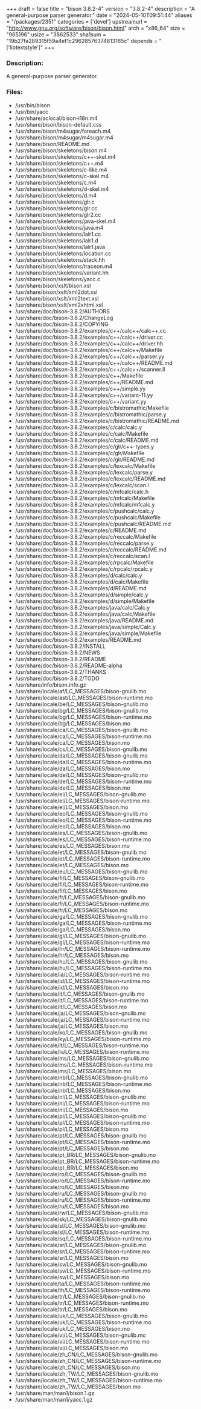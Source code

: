 +++
draft = false
title = "bison 3.8.2-4"
version = "3.8.2-4"
description = "A general-purpose parser generator."
date = "2024-05-10T09:51:44"
aliases = "/packages/2351"
categories = ['devel']
upstreamurl = "http://www.gnu.org/software/bison/bison.html"
arch = "x86_64"
size = "965196"
usize = "3862533"
sha1sum = "19b27fa289315f59a4ef1c29628576374613165c"
depends = "['libtextstyle']"
+++
### Description: 
A general-purpose parser generator.

### Files: 
* /usr/bin/bison
* /usr/bin/yacc
* /usr/share/aclocal/bison-i18n.m4
* /usr/share/bison/bison-default.css
* /usr/share/bison/m4sugar/foreach.m4
* /usr/share/bison/m4sugar/m4sugar.m4
* /usr/share/bison/README.md
* /usr/share/bison/skeletons/bison.m4
* /usr/share/bison/skeletons/c++-skel.m4
* /usr/share/bison/skeletons/c++.m4
* /usr/share/bison/skeletons/c-like.m4
* /usr/share/bison/skeletons/c-skel.m4
* /usr/share/bison/skeletons/c.m4
* /usr/share/bison/skeletons/d-skel.m4
* /usr/share/bison/skeletons/d.m4
* /usr/share/bison/skeletons/glr.c
* /usr/share/bison/skeletons/glr.cc
* /usr/share/bison/skeletons/glr2.cc
* /usr/share/bison/skeletons/java-skel.m4
* /usr/share/bison/skeletons/java.m4
* /usr/share/bison/skeletons/lalr1.cc
* /usr/share/bison/skeletons/lalr1.d
* /usr/share/bison/skeletons/lalr1.java
* /usr/share/bison/skeletons/location.cc
* /usr/share/bison/skeletons/stack.hh
* /usr/share/bison/skeletons/traceon.m4
* /usr/share/bison/skeletons/variant.hh
* /usr/share/bison/skeletons/yacc.c
* /usr/share/bison/xslt/bison.xsl
* /usr/share/bison/xslt/xml2dot.xsl
* /usr/share/bison/xslt/xml2text.xsl
* /usr/share/bison/xslt/xml2xhtml.xsl
* /usr/share/doc/bison-3.8.2/AUTHORS
* /usr/share/doc/bison-3.8.2/ChangeLog
* /usr/share/doc/bison-3.8.2/COPYING
* /usr/share/doc/bison-3.8.2/examples/c++/calc++/calc++.cc
* /usr/share/doc/bison-3.8.2/examples/c++/calc++/driver.cc
* /usr/share/doc/bison-3.8.2/examples/c++/calc++/driver.hh
* /usr/share/doc/bison-3.8.2/examples/c++/calc++/Makefile
* /usr/share/doc/bison-3.8.2/examples/c++/calc++/parser.yy
* /usr/share/doc/bison-3.8.2/examples/c++/calc++/README.md
* /usr/share/doc/bison-3.8.2/examples/c++/calc++/scanner.ll
* /usr/share/doc/bison-3.8.2/examples/c++/Makefile
* /usr/share/doc/bison-3.8.2/examples/c++/README.md
* /usr/share/doc/bison-3.8.2/examples/c++/simple.yy
* /usr/share/doc/bison-3.8.2/examples/c++/variant-11.yy
* /usr/share/doc/bison-3.8.2/examples/c++/variant.yy
* /usr/share/doc/bison-3.8.2/examples/c/bistromathic/Makefile
* /usr/share/doc/bison-3.8.2/examples/c/bistromathic/parse.y
* /usr/share/doc/bison-3.8.2/examples/c/bistromathic/README.md
* /usr/share/doc/bison-3.8.2/examples/c/calc/calc.y
* /usr/share/doc/bison-3.8.2/examples/c/calc/Makefile
* /usr/share/doc/bison-3.8.2/examples/c/calc/README.md
* /usr/share/doc/bison-3.8.2/examples/c/glr/c++-types.y
* /usr/share/doc/bison-3.8.2/examples/c/glr/Makefile
* /usr/share/doc/bison-3.8.2/examples/c/glr/README.md
* /usr/share/doc/bison-3.8.2/examples/c/lexcalc/Makefile
* /usr/share/doc/bison-3.8.2/examples/c/lexcalc/parse.y
* /usr/share/doc/bison-3.8.2/examples/c/lexcalc/README.md
* /usr/share/doc/bison-3.8.2/examples/c/lexcalc/scan.l
* /usr/share/doc/bison-3.8.2/examples/c/mfcalc/calc.h
* /usr/share/doc/bison-3.8.2/examples/c/mfcalc/Makefile
* /usr/share/doc/bison-3.8.2/examples/c/mfcalc/mfcalc.y
* /usr/share/doc/bison-3.8.2/examples/c/pushcalc/calc.y
* /usr/share/doc/bison-3.8.2/examples/c/pushcalc/Makefile
* /usr/share/doc/bison-3.8.2/examples/c/pushcalc/README.md
* /usr/share/doc/bison-3.8.2/examples/c/README.md
* /usr/share/doc/bison-3.8.2/examples/c/reccalc/Makefile
* /usr/share/doc/bison-3.8.2/examples/c/reccalc/parse.y
* /usr/share/doc/bison-3.8.2/examples/c/reccalc/README.md
* /usr/share/doc/bison-3.8.2/examples/c/reccalc/scan.l
* /usr/share/doc/bison-3.8.2/examples/c/rpcalc/Makefile
* /usr/share/doc/bison-3.8.2/examples/c/rpcalc/rpcalc.y
* /usr/share/doc/bison-3.8.2/examples/d/calc/calc.y
* /usr/share/doc/bison-3.8.2/examples/d/calc/Makefile
* /usr/share/doc/bison-3.8.2/examples/d/README.md
* /usr/share/doc/bison-3.8.2/examples/d/simple/calc.y
* /usr/share/doc/bison-3.8.2/examples/d/simple/Makefile
* /usr/share/doc/bison-3.8.2/examples/java/calc/Calc.y
* /usr/share/doc/bison-3.8.2/examples/java/calc/Makefile
* /usr/share/doc/bison-3.8.2/examples/java/README.md
* /usr/share/doc/bison-3.8.2/examples/java/simple/Calc.y
* /usr/share/doc/bison-3.8.2/examples/java/simple/Makefile
* /usr/share/doc/bison-3.8.2/examples/README.md
* /usr/share/doc/bison-3.8.2/INSTALL
* /usr/share/doc/bison-3.8.2/NEWS
* /usr/share/doc/bison-3.8.2/README
* /usr/share/doc/bison-3.8.2/README-alpha
* /usr/share/doc/bison-3.8.2/THANKS
* /usr/share/doc/bison-3.8.2/TODO
* /usr/share/info/bison.info.gz
* /usr/share/locale/af/LC_MESSAGES/bison-gnulib.mo
* /usr/share/locale/ast/LC_MESSAGES/bison-runtime.mo
* /usr/share/locale/be/LC_MESSAGES/bison-gnulib.mo
* /usr/share/locale/bg/LC_MESSAGES/bison-gnulib.mo
* /usr/share/locale/bg/LC_MESSAGES/bison-runtime.mo
* /usr/share/locale/bg/LC_MESSAGES/bison.mo
* /usr/share/locale/ca/LC_MESSAGES/bison-gnulib.mo
* /usr/share/locale/ca/LC_MESSAGES/bison-runtime.mo
* /usr/share/locale/ca/LC_MESSAGES/bison.mo
* /usr/share/locale/cs/LC_MESSAGES/bison-gnulib.mo
* /usr/share/locale/da/LC_MESSAGES/bison-gnulib.mo
* /usr/share/locale/da/LC_MESSAGES/bison-runtime.mo
* /usr/share/locale/da/LC_MESSAGES/bison.mo
* /usr/share/locale/de/LC_MESSAGES/bison-gnulib.mo
* /usr/share/locale/de/LC_MESSAGES/bison-runtime.mo
* /usr/share/locale/de/LC_MESSAGES/bison.mo
* /usr/share/locale/el/LC_MESSAGES/bison-gnulib.mo
* /usr/share/locale/el/LC_MESSAGES/bison-runtime.mo
* /usr/share/locale/el/LC_MESSAGES/bison.mo
* /usr/share/locale/eo/LC_MESSAGES/bison-gnulib.mo
* /usr/share/locale/eo/LC_MESSAGES/bison-runtime.mo
* /usr/share/locale/eo/LC_MESSAGES/bison.mo
* /usr/share/locale/es/LC_MESSAGES/bison-gnulib.mo
* /usr/share/locale/es/LC_MESSAGES/bison-runtime.mo
* /usr/share/locale/es/LC_MESSAGES/bison.mo
* /usr/share/locale/et/LC_MESSAGES/bison-gnulib.mo
* /usr/share/locale/et/LC_MESSAGES/bison-runtime.mo
* /usr/share/locale/et/LC_MESSAGES/bison.mo
* /usr/share/locale/eu/LC_MESSAGES/bison-gnulib.mo
* /usr/share/locale/fi/LC_MESSAGES/bison-gnulib.mo
* /usr/share/locale/fi/LC_MESSAGES/bison-runtime.mo
* /usr/share/locale/fi/LC_MESSAGES/bison.mo
* /usr/share/locale/fr/LC_MESSAGES/bison-gnulib.mo
* /usr/share/locale/fr/LC_MESSAGES/bison-runtime.mo
* /usr/share/locale/fr/LC_MESSAGES/bison.mo
* /usr/share/locale/ga/LC_MESSAGES/bison-gnulib.mo
* /usr/share/locale/ga/LC_MESSAGES/bison-runtime.mo
* /usr/share/locale/ga/LC_MESSAGES/bison.mo
* /usr/share/locale/gl/LC_MESSAGES/bison-gnulib.mo
* /usr/share/locale/gl/LC_MESSAGES/bison-runtime.mo
* /usr/share/locale/hr/LC_MESSAGES/bison-runtime.mo
* /usr/share/locale/hr/LC_MESSAGES/bison.mo
* /usr/share/locale/hu/LC_MESSAGES/bison-gnulib.mo
* /usr/share/locale/hu/LC_MESSAGES/bison-runtime.mo
* /usr/share/locale/ia/LC_MESSAGES/bison-runtime.mo
* /usr/share/locale/id/LC_MESSAGES/bison-runtime.mo
* /usr/share/locale/id/LC_MESSAGES/bison.mo
* /usr/share/locale/it/LC_MESSAGES/bison-gnulib.mo
* /usr/share/locale/it/LC_MESSAGES/bison-runtime.mo
* /usr/share/locale/it/LC_MESSAGES/bison.mo
* /usr/share/locale/ja/LC_MESSAGES/bison-gnulib.mo
* /usr/share/locale/ja/LC_MESSAGES/bison-runtime.mo
* /usr/share/locale/ja/LC_MESSAGES/bison.mo
* /usr/share/locale/ko/LC_MESSAGES/bison-gnulib.mo
* /usr/share/locale/ky/LC_MESSAGES/bison-runtime.mo
* /usr/share/locale/lt/LC_MESSAGES/bison-runtime.mo
* /usr/share/locale/lv/LC_MESSAGES/bison-runtime.mo
* /usr/share/locale/ms/LC_MESSAGES/bison-gnulib.mo
* /usr/share/locale/ms/LC_MESSAGES/bison-runtime.mo
* /usr/share/locale/ms/LC_MESSAGES/bison.mo
* /usr/share/locale/nb/LC_MESSAGES/bison-gnulib.mo
* /usr/share/locale/nb/LC_MESSAGES/bison-runtime.mo
* /usr/share/locale/nb/LC_MESSAGES/bison.mo
* /usr/share/locale/nl/LC_MESSAGES/bison-gnulib.mo
* /usr/share/locale/nl/LC_MESSAGES/bison-runtime.mo
* /usr/share/locale/nl/LC_MESSAGES/bison.mo
* /usr/share/locale/pl/LC_MESSAGES/bison-gnulib.mo
* /usr/share/locale/pl/LC_MESSAGES/bison-runtime.mo
* /usr/share/locale/pl/LC_MESSAGES/bison.mo
* /usr/share/locale/pt/LC_MESSAGES/bison-gnulib.mo
* /usr/share/locale/pt/LC_MESSAGES/bison-runtime.mo
* /usr/share/locale/pt/LC_MESSAGES/bison.mo
* /usr/share/locale/pt_BR/LC_MESSAGES/bison-gnulib.mo
* /usr/share/locale/pt_BR/LC_MESSAGES/bison-runtime.mo
* /usr/share/locale/pt_BR/LC_MESSAGES/bison.mo
* /usr/share/locale/ro/LC_MESSAGES/bison-gnulib.mo
* /usr/share/locale/ro/LC_MESSAGES/bison-runtime.mo
* /usr/share/locale/ro/LC_MESSAGES/bison.mo
* /usr/share/locale/ru/LC_MESSAGES/bison-gnulib.mo
* /usr/share/locale/ru/LC_MESSAGES/bison-runtime.mo
* /usr/share/locale/ru/LC_MESSAGES/bison.mo
* /usr/share/locale/rw/LC_MESSAGES/bison-gnulib.mo
* /usr/share/locale/sk/LC_MESSAGES/bison-gnulib.mo
* /usr/share/locale/sl/LC_MESSAGES/bison-gnulib.mo
* /usr/share/locale/sl/LC_MESSAGES/bison-runtime.mo
* /usr/share/locale/sq/LC_MESSAGES/bison-runtime.mo
* /usr/share/locale/sr/LC_MESSAGES/bison-gnulib.mo
* /usr/share/locale/sr/LC_MESSAGES/bison-runtime.mo
* /usr/share/locale/sr/LC_MESSAGES/bison.mo
* /usr/share/locale/sv/LC_MESSAGES/bison-gnulib.mo
* /usr/share/locale/sv/LC_MESSAGES/bison-runtime.mo
* /usr/share/locale/sv/LC_MESSAGES/bison.mo
* /usr/share/locale/ta/LC_MESSAGES/bison-runtime.mo
* /usr/share/locale/th/LC_MESSAGES/bison-runtime.mo
* /usr/share/locale/tr/LC_MESSAGES/bison-gnulib.mo
* /usr/share/locale/tr/LC_MESSAGES/bison-runtime.mo
* /usr/share/locale/tr/LC_MESSAGES/bison.mo
* /usr/share/locale/uk/LC_MESSAGES/bison-gnulib.mo
* /usr/share/locale/uk/LC_MESSAGES/bison-runtime.mo
* /usr/share/locale/uk/LC_MESSAGES/bison.mo
* /usr/share/locale/vi/LC_MESSAGES/bison-gnulib.mo
* /usr/share/locale/vi/LC_MESSAGES/bison-runtime.mo
* /usr/share/locale/vi/LC_MESSAGES/bison.mo
* /usr/share/locale/zh_CN/LC_MESSAGES/bison-gnulib.mo
* /usr/share/locale/zh_CN/LC_MESSAGES/bison-runtime.mo
* /usr/share/locale/zh_CN/LC_MESSAGES/bison.mo
* /usr/share/locale/zh_TW/LC_MESSAGES/bison-gnulib.mo
* /usr/share/locale/zh_TW/LC_MESSAGES/bison-runtime.mo
* /usr/share/locale/zh_TW/LC_MESSAGES/bison.mo
* /usr/share/man/man1/bison.1.gz
* /usr/share/man/man1/yacc.1.gz
